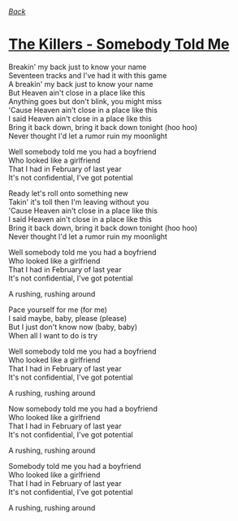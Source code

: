 ###### [Back](../Readme.md)
# [The Killers - Somebody Told Me](tabs.md)

Breakin' my back just to know your name  
Seventeen tracks and I've had it with this game  
A breakin' my back just to know your name  
But Heaven ain't close in a place like this  
Anything goes but don't blink, you might miss  
'Cause Heaven ain't close in a place like this  
I said Heaven ain't close in a place like this  
Bring it back down, bring it back down tonight (hoo hoo)  
Never thought I'd let a rumor ruin my moonlight  

Well somebody told me you had a boyfriend  
Who looked like a girlfriend  
That I had in February of last year  
It's not confidential, I've got potential  

Ready let's roll onto something new  
Takin' it's toll then I'm leaving without you  
'Cause Heaven ain't close in a place like this  
I said Heaven ain't close in a place like this  
Bring it back down, bring it back down tonight (hoo hoo)  
Never thought I'd let a rumor ruin my moonlight  

Well somebody told me you had a boyfriend  
Who looked like a girlfriend  
That I had in February of last year  
It's not confidential, I've got potential  

A rushing, rushing around  

Pace yourself for me (for me)  
I said maybe, baby, please (please)  
But I just don't know now (baby, baby)  
When all I want to do is try  

Well somebody told me you had a boyfriend  
Who looked like a girlfriend  
That I had in February of last year  
It's not confidential, I've got potential  

A rushing, rushing around  

Now somebody told me you had a boyfriend  
Who looked like a girlfriend  
That I had in February of last year  
It's not confidential, I've got potential  

A rushing, rushing around  

Somebody told me you had a boyfriend  
Who looked like a girlfriend  
That I had in February of last year  
It's not confidential, I've got potential  

A rushing, rushing around